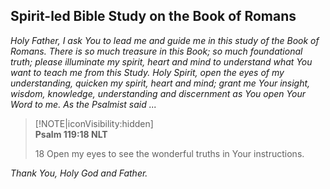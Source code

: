 ## Spirit-led Bible Study on the Book of Romans

*Holy Father,*
*I ask You to lead me and guide me in this study of the Book of Romans.  There is so much treasure in this Book; so much foundational truth; please illuminate my spirit, heart and mind to understand what You want to teach me from this Study.  Holy Spirit, open the eyes of my understanding, quicken my spirit, heart and mind; grant me Your insight, wisdom, knowledge, understanding and discernment as You open Your Word to me.  As the Psalmist said ...*

> [!NOTE|iconVisibility:hidden]  
> **Psalm 119:18 NLT**  
>
> 18 Open my eyes to see the wonderful truths in Your instructions.
>

*Thank You, Holy God and Father.*
